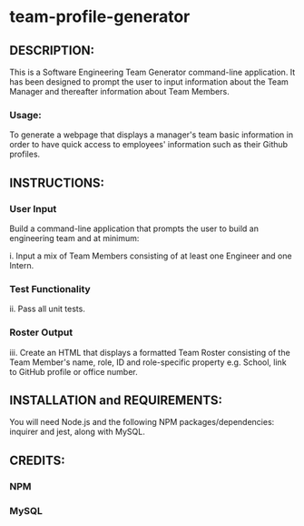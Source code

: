 # team-profile-generator

## DESCRIPTION:

This is a Software Engineering Team Generator command-line application. It has been designed to prompt the user to input information about the Team Manager and thereafter information about Team Members. 

### Usage:

To generate a webpage that displays a manager's team basic information in order to have quick access to employees' information such as their Github profiles.

## INSTRUCTIONS:

### User Input
Build a command-line application that prompts the user to build an engineering team and at minimum:

i. Input a mix of Team Members consisting of at least one Engineer and one Intern.

### Test Functionality
ii. Pass all unit tests. 

### Roster Output
iii. Create an HTML that displays a formatted Team Roster consisting of the Team Member's name, role, ID and role-specific property e.g. School, link to GitHub profile or office number.

## INSTALLATION and REQUIREMENTS:

You will need Node.js and the following NPM packages/dependencies: inquirer and jest, along with MySQL.

## CREDITS:
### NPM
### MySQL



